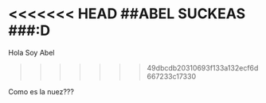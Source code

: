 <<<<<<< HEAD
##ABEL SUCKEAS
###:D
=======
Hola Soy Abel
>>>>>>> 49dbcdb20310693f133a132ecf6d667233c17330



Como es la nuez???
